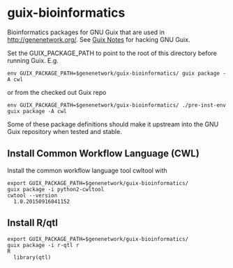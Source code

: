 # guix-bioinformatics

Bioinformatics packages for GNU Guix that are used in http://genenetwork.org/.
See [Guix Notes](https://github.com/pjotrp/guix-notes/blob/master/HACKING.org) for hacking GNU Guix.

Set the GUIX_PACKAGE_PATH to point to the root of this directory
before running Guix. E.g.

    env GUIX_PACKAGE_PATH=$genenetwork/guix-bioinformatics/ guix package -A cwl

or from the checked out Guix repo

    env GUIX_PACKAGE_PATH=$genenetwork/guix-bioinformatics/ ./pre-inst-env guix package -A cwl

Some of these package definitions should make it upstream into the GNU
Guix repository when tested and stable.

## Install Common Workflow Language (CWL)

Install the common workflow language tool cwltool with

    export GUIX_PACKAGE_PATH=$genenetwork/guix-bioinformatics/
    guix package -i python2-cwltool
    cwtool --version
      1.0.20150916041152

## Install R/qtl

    export GUIX_PACKAGE_PATH=$genenetwork/guix-bioinformatics/
    guix package -i r-qtl r
    R
      library(qtl)
